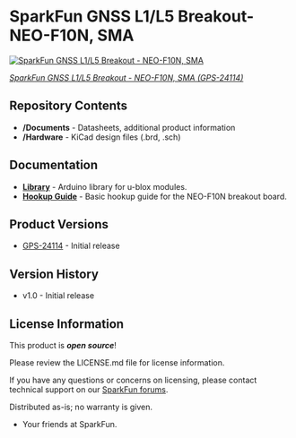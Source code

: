 SparkFun GNSS L1/L5 Breakout- NEO-F10N, SMA
========================================

[![SparkFun GNSS L1/L5 Breakout - NEO-F10N, SMA]()](https://www.sparkfun.com/products/24114)

[*SparkFun GNSS L1/L5 Breakout - NEO-F10N, SMA (GPS-24114)*](https://www.sparkfun.com/products/24114)


Repository Contents
-------------------
* **/Documents** - Datasheets, additional product information
* **/Hardware** - KiCad design files (.brd, .sch)

Documentation
--------------
* **[Library](https://github.com/sparkfun/SparkFun_u-blox_GNSS_Arduino_Library)** - Arduino library for u-blox modules.
* **[Hookup Guide](https://docs.sparkfun.com/SparkFun_u-blox_NEO-F10N)** - Basic hookup guide for the NEO-F10N breakout board.

Product Versions
----------------
* [GPS-24114](https://www.sparkfun.com/products/24114) - Initial release

Version History
---------------
* v1.0 - Initial release

License Information
-------------------

This product is _**open source**_! 

Please review the LICENSE.md file for license information. 

If you have any questions or concerns on licensing, please contact technical support on our [SparkFun forums](https://forum.sparkfun.com/viewforum.php?f=152).

Distributed as-is; no warranty is given.

- Your friends at SparkFun.

_<COLLABORATION CREDIT>_
